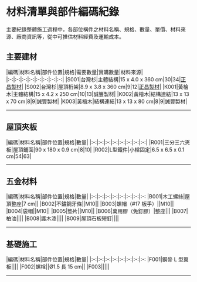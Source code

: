 # 材料清單與部件編碼紀錄 
主要紀錄整體施工過程中，各部位構件之材料名稱、規格、數量、單價、材料來源、廠商資訊等，從中可推估材料經費及運輸成本。

## 主要建材
|編碼|材料名稱|部件位置|規格|需要數量|實購數量|材料來源|
|:-:|:-:|:-:|:-:|:-:|:-:|:-:|:-:|
|S001|台灣杉|主體結構|15 x 4.0 x 360 cm|30|34|[正昌製材](http://www.wood.jen.com.tw/fengxi/front/bin/home.phtml)|
|S002|台灣杉|屋頂桁架|8.9 x 3.8 x 360 cm|9|12|[正昌製材](http://www.wood.jen.com.tw/fengxi/front/bin/home.phtml)|
|K001|黃檜木|主體結構|15 x 4.2 x 250 cm|10|13|誠豐製材|
|K002|黃檜木|結構連結|13 x 13 x 70 cm|8|9|誠豐製材|
|K003|黃檜木|結構連結|13 x 13 x 80 cm|8|9|誠豐製材|
***
## 屋頂夾板
|編碼|材料名稱|部件位置|規格|數量|
|:-:|:-:|:-:|:-:|:-:|:-:|:-:|:-:|
|R001|三分三六夾板|屋頂鋪面|90 x 180 x 0.9 cm|8|10|
|R002|L型鐵件|小樑固定|6.5 x 6.5 x 0.1 cm|54|63|
***
## 五金材料
|編碼|材料名稱|部件位置|規格|數量|
|:-:|:-:|:-:|:-:|:-:|:-:|:-:|:-:
|B001|木工螺絲|屋頂整座|7 cm||
|B002|不鏽鋼牙條||M10||
|B003|螺帽（#17 板手）||M10||
|B004|袋帽||M10||
|B005|墊片||M10||
|B006|萬用膠（免釘膠）|整座|||
|B007|柏油||||
|B008|護木漆||||
|B009|屋頂石板短釘||||
***
## 基礎施工
|編碼|材料名稱|部件位置|規格|數量|
|:-:|:-:|:-:|:-:|:-:|:-:|:-:|:-:
|F001|鋼骨 L 型翼板||||
|F002|螺栓||Ø1.5 長 15 cm||
|F003|||||
***
